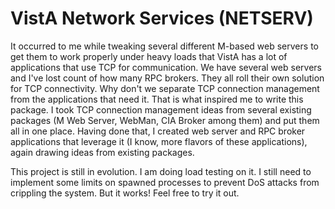 # VistA Network Services (NETSERV)

It occurred to me while tweaking several different M-based web servers to get them to work properly under heavy loads
that VistA has a lot of applications that use TCP for communication.  We have several web servers and I've lost count
of how many RPC brokers.  They all roll their own solution for TCP connectivity.  Why don't we separate TCP connection
management from the applications that need it.  That is what inspired me to write this package.  I took TCP connection
management ideas from several existing packages (M Web Server, WebMan, CIA Broker among them) and put them all in
one place.  Having done that, I created web server and RPC broker applications that leverage it (I know, more flavors
of these applications), again drawing ideas from existing packages.

This project is still in evolution.  I am doing load testing on it.  I still need to implement some limits on spawned
processes to prevent DoS attacks from crippling the system.  But it works!  Feel free to try it out.

